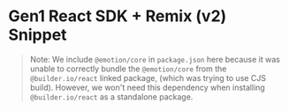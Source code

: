 # Gen1 React SDK + Remix (v2) Snippet

> Note: We include `@emotion/core` in `package.json` here because it was unable to correctly bundle the `@emotion/core` from the `@builder.io/react` linked package, (which was trying to use CJS build). However, we won't need this dependency when installing `@builder.io/react` as a standalone package.

